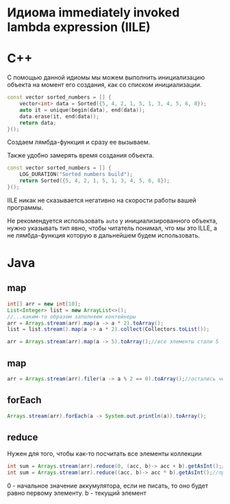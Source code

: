 # Идиома immediately invoked lambda expression (IILE)

# C++
С помощью данной идиомы мы можем выполнить инициализацию объекта на момент его создания, как со списком инициализации.

```cpp
const vector sorted_numbers = [] { 
	vector<int> data = Sorted({5, 4, 2, 1, 5, 1, 3, 4, 5, 6, 8}); 
	auto it = unique(begin(data), end(data)); 
	data.erase(it, end(data)); 
	return data; 
}();
```

Создаем лямбда-функция и сразу ее вызываем.

Также удобно замерять время создания объекта.

```cpp
const vector sorted_numbers = [] { 
	LOG_DURATION("Sorted numbers build"); 
	return Sorted({5, 4, 2, 1, 5, 1, 3, 4, 5, 6, 8}); 
}();
```

IILE никак не сказывается негативно на скорости работы вашей программы.

Не рекомендуется использовать `auto` у инициализированного объекта, нужно указывать тип явно, чтобы читатель понимал, что мы это ILLE, а не лямбда-функция которую в дальнейшем будем использовать.

# Java
## map
```java
int[] arr = new int[10];
List<Integer> list = new ArrayList<>();
//...каким-то образом заполняем контейнеры
arr = Arrays.stream(arr).map(a -> a * 2).toArray();
list = list.stream().map(a -> a * 2).collect(Collectors.toList());

arr = Arrays.stream(arr).map(a -> 5).toArray();//все элементы стали 5
```

## map
```java
arr = Arrays.stream(arr).filer(a -> a % 2 == 0).toArray();//остались четные числа
```

## forEach
```java
Arrays.stream(arr).forEach(a -> System.out.println(a)).toArray();
```

## reduce
Нужен для того, чтобы как-то посчитать все элементы коллекции
```java
int sum = Arrays.stream(arr).reduce(0, (acc, b)-> acc + b).getAsInt();//сумма элементов
int sum = Arrays.stream(arr).reduce((acc, b)-> acc * b).getAsInt();//произведение элементов
```
0 - начальное значение аккумулятора, если не писать, то оно будет равно первому элементу.
b - текущий элемент
